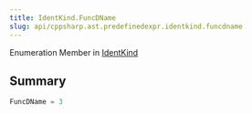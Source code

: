 ```yaml
---
title: IdentKind.FuncDName
slug: api/cppsharp.ast.predefinedexpr.identkind.funcdname
---
```

Enumeration Member in [IdentKind](/api/cppsharp/ast/predefinedexpr/identkind-1)

## Summary



```csharp
FuncDName = 3
```

